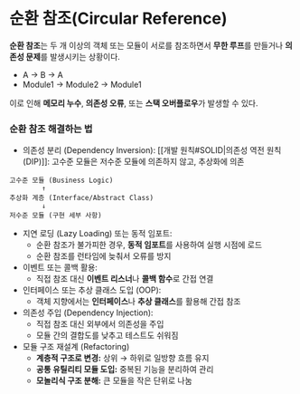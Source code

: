# 순환 참조(Circular Reference)
**순환 참조**는 두 개 이상의 객체 또는 모듈이 서로를 참조하면서 **무한 루프**를 만들거나 **의존성 문제**를 발생시키는 상황이다. 

- A → B → A
- Module1 → Module2 → Module1

이로 인해 **메모리 누수**, **의존성 오류**, 또는 **스택 오버플로우**가 발생할 수 있다.

### 순환 참조 해결하는 법

- 의존성 분리 (Dependency Inversion): [[개발 원칙#SOLID|의존성 역전 원칙 (DIP)]]: 고수준 모듈은 저수준 모듈에 의존하지 않고, 추상화에 의존
```
고수준 모듈 (Business Logic)
        ↑
추상화 계층 (Interface/Abstract Class)
        ↓
저수준 모듈 (구현 세부 사항)
```
- 지연 로딩 (Lazy Loading) 또는 동적 임포트: 
	- 순환 참조가 불가피한 경우, **동적 임포트**를 사용하여 실행 시점에 로드
	- 순환 참조를 런타임에 늦춰서 오류를 방지
- 이벤트 또는 콜백 활용: 
	- 직접 참조 대신 **이벤트 리스너**나 **콜백 함수**로 간접 연결
- 인터페이스 또는 추상 클래스 도입 (OOP): 
	- 객체 지향에서는 **인터페이스**나 **추상 클래스**를 활용해 간접 참조
- 의존성 주입 (Dependency Injection): 
	- 직접 참조 대신 외부에서 의존성을 주입
	- 모듈 간의 결합도를 낮추고 테스트도 쉬워짐
- 모듈 구조 재설계 (Refactoring)
	- **계층적 구조로 변경:** 상위 → 하위로 일방향 흐름 유지
	- **공통 유틸리티 모듈 도입:** 중복된 기능을 분리하여 관리
	- **모놀리식 구조 분해:** 큰 모듈을 작은 단위로 나눔